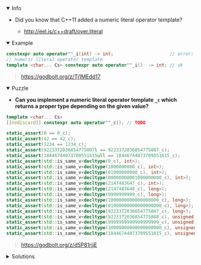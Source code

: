 <details open><summary>Info</summary><p>

* Did you know that C++11 added a numeric literal operator template?

  * http://eel.is/c++draft/over.literal

</p></details><details open><summary>Example</summary><p>

```cpp
constexpr auto operator""_i(int) -> int;                     // error: invalid literal operator parameter type 'int', did you mean 'unsigned long long'?
// numeric literal operator template
template <char... Cs> constexpr auto operator""_i()  -> int; // ok
```

> https://godbolt.org/z/Tj1MEdd17

</p></details><details open><summary>Puzzle</summary><p>

* **Can you implement a numeric literal operator template `_c` which returns a proper type depending on the given value?**

```cpp
template <char... Cs>
[[nodiscard]] constexpr auto operator""_c(); // TODO

static_assert(0 == 0_c);
static_assert(42 == 42_c);
static_assert(1234 == 1234_c);
static_assert(9223372036854775807l == 9223372036854775807_c);
static_assert(18446744073709551615ull == 18446744073709551615_c);
static_assert(std::is_same_v<decltype(0_c), int>);
static_assert(std::is_same_v<decltype(1000000000_c), int>);
static_assert(std::is_same_v<decltype(01000000000_c), int>);
static_assert(std::is_same_v<decltype(00000000001000000000_c), int>);
static_assert(std::is_same_v<decltype(2147483647_c), int>);
static_assert(std::is_same_v<decltype(2147483648_c), long>);
static_assert(std::is_same_v<decltype(9999999999_c), long>);
static_assert(std::is_same_v<decltype(1000000000000000000_c), long>);
static_assert(std::is_same_v<decltype(01000000000000000000_c), long>);
static_assert(std::is_same_v<decltype(9223372036854775807_c), long>);
static_assert(std::is_same_v<decltype(9223372036854775808_c), unsigned long long>);
static_assert(std::is_same_v<decltype(9999999999999999999_c), unsigned long long>);
static_assert(std::is_same_v<decltype(10000000000000000000_c), unsigned long long>);
static_assert(std::is_same_v<decltype(18446744073709551615_c), unsigned long long>);
```

> https://godbolt.org/z/d5P81rjjE

</p></details><details><summary>Solutions</summary><p>
